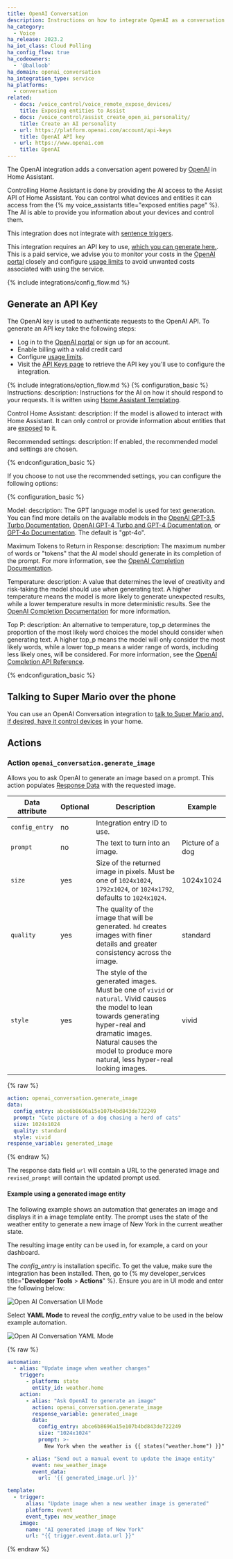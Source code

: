 ```yaml
---
title: OpenAI Conversation
description: Instructions on how to integrate OpenAI as a conversation agent
ha_category:
  - Voice
ha_release: 2023.2
ha_iot_class: Cloud Polling
ha_config_flow: true
ha_codeowners:
  - '@balloob'
ha_domain: openai_conversation
ha_integration_type: service
ha_platforms:
  - conversation
related:
  - docs: /voice_control/voice_remote_expose_devices/
    title: Exposing entities to Assist
  - docs: /voice_control/assist_create_open_ai_personality/
    title: Create an AI personality
  - url: https://platform.openai.com/account/api-keys
    title: OpenAI API key
  - url: https://www.openai.com
    title: OpenAI
---
```


The OpenAI integration adds a conversation agent powered by [OpenAI](https://www.openai.com) in Home Assistant.

Controlling Home Assistant is done by providing the AI access to the Assist API of Home Assistant. You can control what devices and entities it can access from the {% my voice_assistants title="exposed entities page" %}. The AI is able to provide you information about your devices and control them.

This integration does not integrate with [sentence triggers](/docs/automation/trigger/#sentence-trigger).

This integration requires an API key to use, [which you can generate here.](https://platform.openai.com/account/api-keys). This is a paid service, we advise you to monitor your costs in the [OpenAI portal](https://platform.openai.com/account) closely and configure [usage limits](https://platform.openai.com/account/billing/limits) to avoid unwanted costs associated with using the service.

{% include integrations/config_flow.md %}

## Generate an API Key

The OpenAI key is used to authenticate requests to the OpenAI API. To generate an API key take the following steps:

- Log in to the [OpenAI portal](https://platform.openai.com/account) or sign up for an account.
- Enable billing with a valid credit card
- Configure [usage limits](https://platform.openai.com/account/billing/limits).
- Visit the [API Keys page](https://platform.openai.com/account/api-keys) to retrieve the API key you'll use to configure the integration.

{% include integrations/option_flow.md %}
{% configuration_basic %}
Instructions:
  description: Instructions for the AI on how it should respond to your requests. It is written using [Home Assistant Templating](/docs/configuration/templating/).

Control Home Assistant:
  description: If the model is allowed to interact with Home Assistant. It can only control or provide information about entities that are [exposed](/voice_control/voice_remote_expose_devices/) to it.

Recommended settings:
  description: If enabled, the recommended model and settings are chosen.

{% endconfiguration_basic %}

If you choose to not use the recommended settings, you can configure the following options:

{% configuration_basic %}

Model:
  description: The GPT language model is used for text generation. You can find more details on the available models in the [OpenAI GPT-3.5 Turbo Documentation](https://platform.openai.com/docs/models/gpt-3-5-turbo), [OpenAI GPT-4 Turbo and GPT-4 Documentation](https://platform.openai.com/docs/models/gpt-4-turbo-and-gpt-4), or [GPT-4o Documentation](https://platform.openai.com/docs/models/gpt-4o). The default is "gpt-4o".

Maximum Tokens to Return in Response:
  description: The maximum number of words or "tokens" that the AI model should generate in its completion of the prompt. For more information, see the [OpenAI Completion Documentation](https://platform.openai.com/docs/guides/completion/introduction).

Temperature:
  description: A value that determines the level of creativity and risk-taking the model should use when generating text. A higher temperature means the model is more likely to generate unexpected results, while a lower temperature results in more deterministic results. See the [OpenAI Completion Documentation](https://platform.openai.com/docs/guides/completion/introduction) for more information.

Top P:
  description: An alternative to temperature, top_p determines the proportion of the most likely word choices the model should consider when generating text. A higher top_p means the model will only consider the most likely words, while a lower top_p means a wider range of words, including less likely ones, will be considered. For more information, see the [OpenAI Completion API Reference](https://platform.openai.com/docs/api-reference/completions/create#completions/create-top_p).

{% endconfiguration_basic %}

## Talking to Super Mario over the phone

You can use an OpenAI Conversation integration to [talk to Super Mario and, if desired, have it control devices](/voice_control/assist_create_open_ai_personality/) in your home.

## Actions

### Action `openai_conversation.generate_image`

Allows you to ask OpenAI to generate an image based on a prompt. This action
populates [Response Data](/docs/scripts/service-calls#use-templates-to-handle-response-data)
with the requested image.

| Data attribute | Optional | Description                                            | Example          |
| ---------------------- | -------- | ------------------------------------------------------ | ---------------- |
| `config_entry`         | no       | Integration entry ID to use.                           |                  |
| `prompt`               | no       | The text to turn into an image.                        | Picture of a dog |
| `size`                 | yes      | Size of the returned image in pixels. Must be one of `1024x1024`, `1792x1024`, or `1024x1792`, defaults to `1024x1024`. | 1024x1024        |
| `quality`              | yes      | The quality of the image that will be generated. `hd` creates images with finer details and greater consistency across the image. | standard         |
| `style`                | yes      | The style of the generated images. Must be one of `vivid` or `natural`. Vivid causes the model to lean towards generating hyper-real and dramatic images. Natural causes the model to produce more natural, less hyper-real looking images. | vivid            |

{% raw %}
```yaml
action: openai_conversation.generate_image
data:
  config_entry: abce6b8696a15e107b4bd843de722249
  prompt: "Cute picture of a dog chasing a herd of cats"
  size: 1024x1024
  quality: standard
  style: vivid
response_variable: generated_image
```
{% endraw %}

The response data field `url` will contain a URL to the generated image and `revised_prompt` will contain the updated prompt used.

#### Example using a generated image entity

The following example shows an automation that generates an image and displays
it in a image template entity. The prompt uses the state of the weather entity
to generate a new image of New York in the current weather state.

The resulting image entity can be used in, for example, a card on your dashboard.

The *config_entry* is installation specific. To get the value, make sure the integration has been installed.
Then, go to {% my developer_services title="**Developer Tools** > **Actions**" %}. Ensure you are in UI mode and enter the following below:

![Open AI Conversation UI Mode](/images/integrations/openai_conversation/openai_developer_tools_ui.png)

Select **YAML Mode** to reveal the *config_entry* value to be used in the below example automation.

![Open AI Conversation YAML Mode](/images/integrations/openai_conversation/openai_developer_tools_yaml.png)

{% raw %}
```yaml
automation:
  - alias: "Update image when weather changes"
    trigger:
      - platform: state
        entity_id: weather.home
    action:
      - alias: "Ask OpenAI to generate an image"
        action: openai_conversation.generate_image
        response_variable: generated_image
        data:
          config_entry: abce6b8696a15e107b4bd843de722249
          size: "1024x1024"
          prompt: >-
            New York when the weather is {{ states("weather.home") }}"

      - alias: "Send out a manual event to update the image entity"
        event: new_weather_image
        event_data:
          url: '{{ generated_image.url }}'

template:
  - trigger:
      alias: "Update image when a new weather image is generated"
      platform: event
      event_type: new_weather_image
    image:
      name: "AI generated image of New York"
      url: "{{ trigger.event.data.url }}"
```

{% endraw %}
